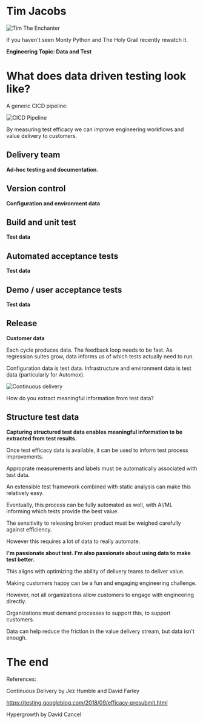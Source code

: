 # Tim Jacobs

![Tim The Enchanter](http://cdn3.vox-cdn.com/uploads/chorus_image/image/24148539/monty-python-tim-the-enchanter-014.0_cinema_1050.0.gif)

If you haven't seen Monty Python and The Holy Grail recently rewatch it.

**Engineering Topic: Data and Test**

# What does data driven testing look like? 

A generic CICD pipeline: 

![CICD Pipeline](https://www.mabl.com/hubfs/CICDBlog.png)

By measuring test efficacy we can improve engineering workflows and value delivery to customers.

## Delivery team

**Ad-hoc testing and documentation.**

## Version control

**Configuration and environment data**

## Build and unit test

**Test data**

## Automated acceptance tests

**Test data**

## Demo / user acceptance tests

**Test data**

## Release

**Customer data**

Each cycle produces data.  The feedback loop needs to be fast. As regression suites grow, data informs us of which tests actually need to run. 

Configuration data is test data.  Infrastructure and environment data is test data (particularly for Automox). 

![Continuous delivery](https://www.mabl.com/hubfs/Mabl%20November2017/Images/anatomy-of-continuous-delivery-pipeline_png__1041%C3%97716_-1.jpg)

How do you extract meaningful information from test data? 

## Structure test data

**Capturing structured test data enables meaningful information to be extracted from test results.**

Once test efficacy data is available, it can be used to inform test process improvements. 

Approprate measurements and labels must be automatically associated with test data.

An extensible test framework combined with static analysis can make this relatively easy. 

Eventually, this process can be fully automated as well, with AI/ML informing which tests provide the best value.

The sensitivity to releasing broken product must be weighed carefully against efficiency. 

However this requires a lot of data to really automate.

**I'm passionate about test.  I'm also passionate about using data to make test better.**

This aligns with optimizing the ability of delivery teams to deliver value. 

Making customers happy can be a fun and engaging engineering challenge.  

However, not all organizations allow customers to engage with engineering directly. 

Organizations must demand processes to support this, to support customers. 

Data can help reduce the friction in the value delivery stream, but data isn't enough. 



# The end

References: 

Continuous Delivery by Jez Humble and David Farley

https://testing.googleblog.com/2018/09/efficacy-presubmit.html

Hypergrowth by David Cancel
